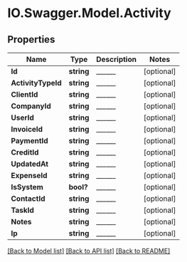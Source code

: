 # IO.Swagger.Model.Activity
## Properties

Name | Type | Description | Notes
------------ | ------------- | ------------- | -------------
**Id** | **string** | ______ | [optional] 
**ActivityTypeId** | **string** | ______ | [optional] 
**ClientId** | **string** | ______ | [optional] 
**CompanyId** | **string** | ______ | [optional] 
**UserId** | **string** | ______ | [optional] 
**InvoiceId** | **string** | ______ | [optional] 
**PaymentId** | **string** | ______ | [optional] 
**CreditId** | **string** | ______ | [optional] 
**UpdatedAt** | **string** | ______ | [optional] 
**ExpenseId** | **string** | ______ | [optional] 
**IsSystem** | **bool?** | ______ | [optional] 
**ContactId** | **string** | ______ | [optional] 
**TaskId** | **string** | ______ | [optional] 
**Notes** | **string** | ______ | [optional] 
**Ip** | **string** | ______ | [optional] 

[[Back to Model list]](../README.md#documentation-for-models) [[Back to API list]](../README.md#documentation-for-api-endpoints) [[Back to README]](../README.md)

